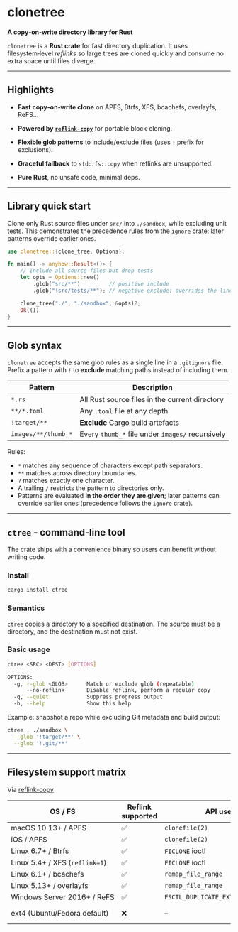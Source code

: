 # clonetree

**A copy‑on‑write directory library for Rust**

`clonetree` is a **Rust crate** for fast directory duplication. It uses
filesystem‑level *reflinks* so large trees are cloned quickly and consume no
extra space until files diverge.

---

## Highlights

* **Fast copy‑on‑write clone** on APFS, Btrfs, XFS, bcachefs, overlayfs, ReFS…

* **Powered by [`reflink-copy`](https://github.com/cargo-bins/reflink-copy)** for portable block‑cloning.

* **Flexible glob patterns** to include/exclude files (uses `!` prefix for exclusions).

* **Graceful fallback** to `std::fs::copy` when reflinks are unsupported.

* **Pure Rust**, no unsafe code, minimal deps.

---

## Library quick start

Clone only Rust source files under `src/` into `./sandbox`, while excluding
unit tests. This demonstrates the precedence rules from the
[`ignore`](https://docs.rs/ignore) crate: later patterns override earlier ones.

```rust
use clonetree::{clone_tree, Options};

fn main() -> anyhow::Result<()> {
    // Include all source files but drop tests
    let opts = Options::new()
        .glob("src/**")         // positive include
        .glob("!src/tests/**"); // negative exclude; overrides the line above

    clone_tree("./", "./sandbox", &opts)?;
    Ok(())
}
```

---

## Glob syntax

`clonetree` accepts the same glob rules as a single line in a `.gitignore`
file. Prefix a pattern with `!` to **exclude** matching paths instead of
including them.

| Pattern             | Description                                      |
| ------------------- | ------------------------------------------------ |
| `*.rs`              | All Rust source files in the current directory   |
| `**/*.toml`         | Any `.toml` file at any depth                    |
| `!target/**`        | **Exclude** Cargo build artefacts                |
| `images/**/thumb_*` | Every `thumb_*` file under `images/` recursively |

Rules:

* `*` matches any sequence of characters except path separators.
* `**` matches across directory boundaries.
* `?` matches exactly one character.
* A trailing `/` restricts the pattern to directories only.
* Patterns are evaluated **in the order they are given**; later patterns can
  override earlier ones (precedence follows the `ignore` crate).

---

## `ctree` ‑ command‑line tool

The crate ships with a convenience binary so users can benefit without writing code.

### Install

```bash
cargo install ctree
```

### Semantics

`ctree` copies a directory to a specified destination. The source must be a
directory, and the destination must not exist. 

### Basic usage

```bash
ctree <SRC> <DEST> [OPTIONS]

OPTIONS:
  -g, --glob <GLOB>      Match or exclude glob (repeatable)
      --no-reflink       Disable reflink, perform a regular copy
  -q, --quiet            Suppress progress output
  -h, --help             Show this help
```

Example: snapshot a repo while excluding Git metadata and build output:

```bash
ctree . ./sandbox \
  --glob '!target/**' \
  --glob '!.git/**'
```

---

## Filesystem support matrix

Via [reflink-copy](https://crates.io/crates/reflink-copy)

| OS / FS                        | Reflink supported | API used                          | Behaviour          |
| ------------------------------ | ----------------- | --------------------------------- | ------------------ |
| macOS 10.13+ / APFS            | ✅                 | `clonefile(2)`                    | COW clone          |
| iOS / APFS                     | ✅                 | `clonefile(2)`                    | COW clone          |
| Linux 6.7+ / Btrfs             | ✅                 | `FICLONE` ioctl                   | COW clone          |
| Linux 5.4+ / XFS (`reflink=1`) | ✅                 | `FICLONE` ioctl                   | COW clone          |
| Linux 6.1+ / bcachefs          | ✅                 | `remap_file_range`                | COW clone          |
| Linux 5.13+ / overlayfs        | ✅                 | `remap_file_range`                | COW clone          |
| Windows Server 2016+ / ReFS    | ✅                 | `FSCTL_DUPLICATE_EXTENTS_TO_FILE` | COW clone          |
| ext4 (Ubuntu/Fedora default)   | ❌                 | –                                 | Byte‑for‑byte copy |

